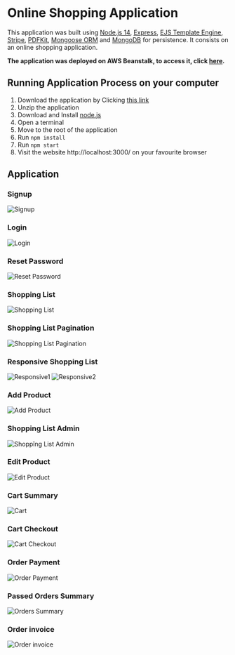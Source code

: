 # Online Shopping Application

This application was built using [Node.js 14](https://nodejs.org/en/), [Express](https://expressjs.com/), [EJS Template Engine](https://ejs.co/), [Stripe](https://stripe.com/fr), [PDFKit](https://pdfkit.org/), [Mongoose ORM](https://mongoosejs.com/) and [MongoDB](https://www.mongodb.com/) for persistence. It consists on an online shopping application.

**The application was deployed on AWS Beanstalk, to access it, click [here](http://nodeshopping-env.eba-czedjv9y.eu-west-2.elasticbeanstalk.com/).**

## Running Application Process on your computer

1. Download the application by Clicking [this link](https://github.com/gaetanBloch/nodejs-shopping/archive/master.zip)
2. Unzip the application
3. Download and Install [node.js](https://nodejs.org/en/download/) 
4. Open a terminal
5. Move to the root of the application
6. Run `npm install`
7. Run `npm start`
8. Visit the website http://localhost:3000/ on your favourite browser

## Application

### Signup

![Signup](https://i.imgur.com/ugZY2Dr.png)

### Login

![Login](https://i.imgur.com/OWAsmFf.png)

### Reset Password

![Reset Password](https://i.imgur.com/GIJbq4B.png)

### Shopping List

![Shopping List](https://i.imgur.com/ygCs5Iq.png)

### Shopping List Pagination

![Shopping List Pagination](https://i.imgur.com/vVH8HXW.png)

### Responsive Shopping List

![Responsive1](https://i.imgur.com/irFtMIB.png)
![Responsive2](https://i.imgur.com/P7FploU.png)

### Add Product

![Add Product](https://i.imgur.com/dyHFrnJ.png)

### Shopping List Admin

![Shoppîng List Admin](https://i.imgur.com/N4vRGph.png)

### Edit Product

![Edit Product](https://i.imgur.com/XTbXF2E.png)

### Cart Summary

![Cart](https://i.imgur.com/TXY9vq7.png)

### Cart Checkout

![Cart Checkout](https://i.imgur.com/qU3vKw2.png)

### Order Payment

![Order Payment](https://imgur.com/kRL5YU1.png)

### Passed Orders Summary

![Orders Summary](https://imgur.com/9VJR4Xc.png)

### Order invoice

![Order invoice](https://imgur.com/b8pqelC.png)
